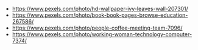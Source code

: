 - https://www.pexels.com/photo/hd-wallpaper-ivy-leaves-wall-207301/
- https://www.pexels.com/photo/book-book-pages-browse-education-267586/
- https://www.pexels.com/photo/people-coffee-meeting-team-7096/
- https://www.pexels.com/photo/working-woman-technology-computer-7374/

<img src="https://static.pexels.com/photos/7374/startup-photos.jpg" alt="">
